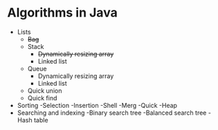 # Algorithms in Java

- Lists
    - ~~Bag~~
    - Stack
        - ~~Dynamically resizing array~~
        - Linked list
    - Queue
        - Dynamically resizing array
        - Linked list
    - Quick union
    - Quick find
- Sorting
    -Selection
    -Insertion
    -Shell
    -Merg
    -Quick
    -Heap
- Searching and indexing
    -Binary search tree
    -Balanced search tree
    -Hash table
